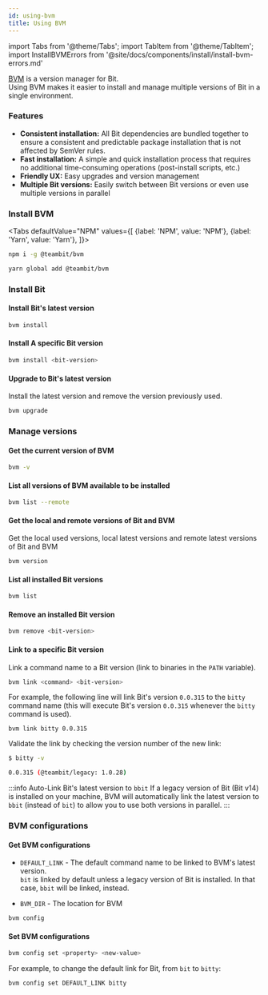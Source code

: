 ```yaml
---
id: using-bvm
title: Using BVM
---
```


import Tabs from '@theme/Tabs';
import TabItem from '@theme/TabItem';
import InstallBVMErrors from '@site/docs/components/install/install-bvm-errors.md'

[BVM](https://github.com/teambit/bvm) is a version manager for Bit.  
Using BVM makes it easier to install and manage multiple versions of Bit in a single environment.

### Features

- **Consistent installation:** All Bit dependencies are bundled together to ensure a consistent and predictable package installation that is not affected by SemVer rules.
- **Fast installation:** A simple and quick installation process that requires no additional time-consuming operations (post-install scripts, etc.)
- **Friendly UX:** Easy upgrades and version management
- **Multiple Bit versions:** Easily switch between Bit versions or even use multiple versions in parallel

### Install BVM

<Tabs
defaultValue="NPM"
values={[
{label: 'NPM', value: 'NPM'},
{label: 'Yarn', value: 'Yarn'},
]}>
<TabItem value="NPM">

```bash
npm i -g @teambit/bvm
```

  </TabItem>
  <TabItem value="Yarn">

```bash
yarn global add @teambit/bvm
```

  </TabItem>
</Tabs>

<InstallBVMErrors />

### Install Bit

#### Install Bit's latest version

```bash
bvm install
```

#### Install A specific Bit version

```bash
bvm install <bit-version>
```

#### Upgrade to Bit's latest version

Install the latest version and remove the version previously used.

```bash
bvm upgrade
```

### Manage versions

#### Get the current version of BVM

```bash
bvm -v
```

#### List all versions of BVM available to be installed

```bash
bvm list --remote
```

#### Get the local and remote versions of Bit and BVM

Get the local used versions, local latest versions and remote latest versions of Bit and BVM

```bash
bvm version
```

#### List all installed Bit versions

```bash
bvm list
```

#### Remove an installed Bit version

```bash
bvm remove <bit-version>
```

#### Link to a specific Bit version

Link a command name to a Bit version (link to binaries in the `PATH` variable).

```bash
bvm link <command> <bit-version>
```

For example, the following line will link Bit's version `0.0.315` to the `bitty` command name
(this will execute Bit's version `0.0.315` whenever the `bitty` command is used).

```
bvm link bitty 0.0.315
```

Validate the link by checking the version number of the new link:

```bash
$ bitty -v

0.0.315 (@teambit/legacy: 1.0.28)
```

:::info Auto-Link Bit's latest version to `bbit`
If a legacy version of Bit (Bit v14) is installed on your machine,
BVM will automatically link the latest version to `bbit` (instead of `bit`) to allow you to use both versions in parallel.
:::

### BVM configurations

#### Get BVM configurations

- `DEFAULT_LINK` - The default command name to be linked to BVM's latest version.  
  `bit` is linked by default unless a legacy version of Bit is installed. In that case, `bbit` will be linked, instead.

- `BVM_DIR` - The location for BVM

```bash
bvm config
```

#### Set BVM configurations

```bash
bvm config set <property> <new-value>
```

For example, to change the default link for Bit, from `bit` to `bitty`:

```bash
bvm config set DEFAULT_LINK bitty
```
